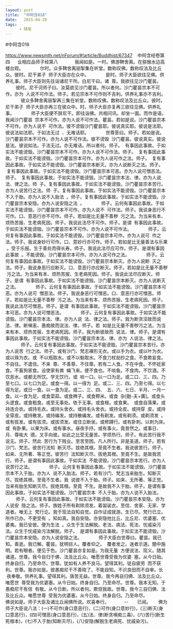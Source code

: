 ```yaml
---
layout: post
title:  "中阿含018"
date:   2015-04-20
tags:
      - 随笔
---
```


#中阿含018


https://www.newsmth.net/nForum/#!article/Buddhist/67347
 
 中阿含经卷第四
   
 业相应品师子经第八
   
 　　我闻如是。一时。佛游鞞舍离。在猕猴水边高楼台观。
   
 　　尔时。众多鞞舍离丽掣集在听堂。数称叹佛。数称叹法及比丘众。彼时。尼干弟子
 师子大臣亦在众中。
   
 　　是时。师子大臣欲往见佛。供养礼事。师子大臣则先往诣诸尼干所。白尼干曰。诸
 尊。我欲往见沙门瞿昙。
   
 　　彼时。尼干诃师子曰。汝莫欲见沙门瞿昙。所以者何。沙门瞿昙宗本不可作。亦为
 人说不可作法。师子。若见宗本不可作则不吉利。供养礼事亦不吉利。
   
 　　彼众多鞞舍离丽掣再三集在听堂。数称叹佛。数称叹法及比丘众。彼时。尼干弟子
 师子大臣亦再三在彼众中。时。师子大臣亦复再三欲往见佛。供养礼事。
   
 　　师子大臣便不辞尼干。即往诣佛。共相问讯。却坐一面。而作是语。我闻沙门瞿昙
 宗本不可作。亦为人说不可作法。瞿昙。若如是说。沙门瞿昙宗本不可作。亦为人说不
 可作法。彼不谤毁沙门瞿昙耶。彼说真实耶。彼说是法耶。彼说法如法耶。于如法无过
 、无难诘耶。
   
 　　世尊答曰。师子。若如是说。沙门瞿昙宗本不可作。亦为人说不可作法。彼不谤毁
 沙门瞿昙。彼说真实。彼说是法。彼说如法。于法无过。亦无难诘。所以者何。师子。
 有事因此事故。于如实法不能谤毁。沙门瞿昙宗本不可作。亦为人说不可作法。师子。
 复有事因此事故。于如实法不能谤毁。沙门瞿昙宗本可作。亦为人说可作之法。师子。
 复有事因此事故。于如实法不能谤毁。沙门瞿昙宗本断灭。亦为人说断灭之法。师子。
 复有事因此事故。于如实法不能谤毁。沙门瞿昙宗本可恶。亦为人说可憎恶法。师子。
 复有事因此事故。于如实法不能谤毁。沙门瞿昙宗本法、律。亦为人说法、律之法。师
 子。复有事因此事故。于如实法不能谤毁。沙门瞿昙宗本苦行。亦为人说苦行之法。师
 子。复有事因此事故。于如实法不能谤毁。沙门瞿昙宗本不入于胎。亦为人说不入胎法
 。师子。复有事因此事故。于如实法不能谤毁。沙门瞿昙宗本安隐。亦为人说安隐之法
 。
   
 　　师子。云何有事因此事故。于如实法不能谤毁。沙门瞿昙宗本不可作。亦为人说不
 可作法。师子。我说身恶行不可作。口、意恶行亦不可作。师子。若如是比无量不善秽
 污之法。为当来有本、烦热苦报、生老病死因。师子。我说此法尽不可作。师子。是谓
 有事因此事故。于如实法不能谤毁。沙门瞿昙宗本不可作。亦为人说不可作法。
   
 　　师子。云何复有事因此事故。于如实法不能谤毁。沙门瞿昙宗本可作。亦为人说可
 作之法。师子。我说身妙行可作。口、意妙行亦可作。师子。若如是比无量善法与乐果
 。受于乐报。生于善处而得长寿。师子。我说此法尽应可作。师子。是谓有事因此事故
 。不能谤毁。沙门瞿昙宗本可作。亦为人说可作之法。
   
 　　师子。云何复有事因此事故。于如实法不能谤毁。沙门瞿昙宗本断灭。亦为人说断
 灭之法。师子。我说身恶行应断灭。口、意恶行亦应断灭。师子。若如是比无量不善秽
 污之法。为当来有本、烦热苦报、生老病死因。师子。我说此法尽应断灭。师子。是谓
 有事因此事故。于如实法不能谤毁。沙门瞿昙宗本断灭。亦为人说断灭之法。
   
 　　师子。云何复有事因此事故。于如实法不能谤毁。沙门瞿昙宗本可恶。亦为人说可
 憎恶法。师子。我说身恶行可憎恶。口、意恶行亦可憎恶。师子。若如是比无量不善秽
 污之法。为当来有本、烦热苦报、生老病死因。师子。我说此法尽可憎恶。师子。是谓
 有事因此事故。于如实法不能谤毁。沙门瞿昙宗本可恶。亦为人说可憎恶法。
   
 　　师子。云何复有事因此事故。于如实法不能谤毁。沙门瞿昙宗本法、律。亦为人说
 法、律之法。师子。我为断贪淫故而说法、律。断嗔恚、愚痴故而说法、律。师子。若
 如是比无量不善秽污之法。为当来有本、烦热苦报、生老病死因。师子。我为断彼故而
 说法、律。师子。是谓有事因此事故。于如实法不能谤毁。沙门瞿昙宗本法、律。亦为
 人说法、律之法。
   
 　　师子。云何复有事因此事故。于如实法不能谤毁。沙门瞿昙宗本苦行。亦为人说苦
 行之法。师子。或有沙门、梵志裸形无衣。或以手为衣。或以叶为衣。或以珠为衣。或
 不以瓶取水。或不以魁取水。不食刀杖劫抄之食。不食欺妄食。不自往。不遣信。不来
 尊、不善尊、不住尊。若有二人食。不在中食。不怀妊家食。不畜狗家食。设使家有粪
 蝇飞来。便不食也。不啖鱼。不食肉。不饮酒。不饮恶水。或都无所饮。学无饮行。或
 啖一口。以一口为足。或二口、三、四。乃至七口。以七口为足。或食一得。以一得为
 足。或二、三、四。乃至七得。以七得为足。或日一食。以一食为足。或二、三、四、
 五、六、七日、半月、一月一食。以一食为足。或食菜茹。或食稗子。或食穄米。或食
 杂\[麩-夫+廣\]。或食头头逻食。或食粗食。或至无事处。依于无事。或食根。或食果。
 或食自落果。或持连合衣。或持毛衣。或持头舍衣。或持毛头舍衣。或持全皮。或持穿
 皮。或持全穿皮。或持散发。或持编发。或持散编发。或有剃发。或有剃须。或剃须发
 。或有拔发。或有拔须。或拔须发。或住立断坐。或修蹲行。或有卧刺。以刺为床。或
 有卧果。以果为床。或有事水。昼夜手抒。或有事火。竟昔然之。或事日、月、尊祐大
 德。叉手向彼。如此之比受无量苦。学烦热行。师子。有此苦行我不说无。师子。然此
 苦行为下贱业。至苦至困。凡人所行。非是圣道。师子。若有沙门、梵志。彼苦行法知
 断灭尽。拔绝其根。至竟不生者。我说彼苦行。师子。如来、无所著、等正觉。彼苦行
 法知断灭尽。拔绝其根。至竟不生。是故我苦行。师子。是谓有事因此事故。于如实法
 不能谤毁。沙门瞿昙宗本苦行。亦为人说苦行之法。
   
 　　师子。云何复有事因此事故。于如实法不能谤毁。沙门瞿昙宗本不入于胎。亦为人
 说不入胎法。师子。若有沙门、梵志当来胎生。知断灭尽。拔绝其根。至竟不生者。我
 说彼不入于胎。师子。如来、无所著、等正觉。当来有胎生知断灭尽。拔绝其根。至竟
 不生。是故我不入于胎。师子。是谓有事因此事故。于如实法不能谤毁。沙门瞿昙宗本
 不入于胎。亦为人说不入胎法。
   
 　　师子。云何复有事因此事故。于如实法不能谤毁。沙门瞿昙宗本安隐。亦为人说安
 隐之法。师子。族姓子所有剃除须发。着袈裟衣。至信、舍家、无家、学道者。唯无上
 梵行讫。我于现法自知自觉。自作证成就游。生已尽。梵行已立。所作已办。不更受有
 。知如真。我自安隐。亦安隐他比丘、比丘尼、优婆塞、优婆夷。我已安彼。便为生法
 。众生于生法解脱。老法、病法、死法、忧戚染污法。众生于忧戚染污法解脱。师子。
 是谓有事因此事故。于如实法不能谤毁。沙门瞿昙宗本安隐。亦为人说安隐之法。
   
 　　师子大臣白世尊曰。瞿昙。我已知。善逝。我已解。瞿昙。犹明目人。覆者仰之。
 覆者发之。迷者示道。闇中施明。若有眼者。便见于色。沙门瞿昙亦复如是。为我无量
 方便说法、现义。随其诸道。世尊。我今自归于佛、法及比丘众。唯愿世尊受我为优婆
 塞。从今日始。终身自归。乃至命尽。世尊。犹如有人养不良马。望得其利。徒自疲劳
 而不获利。世尊。我亦如是。彼愚痴尼干不善晓了。不能自知。不识良田而不自审。长
 夜奉敬。供养礼事。望得其利。唐苦无益。世尊。我今再自归佛、法及比丘众。唯愿世
 尊受我为优婆塞。从今日始。终身自归。乃至命尽。世尊。我本无知。于愚痴尼干有信
 有敬。从今日断。所以者何。欺诳我故。世尊。我今三自归佛、法及比丘众。唯愿世尊
 受我为优婆塞。从今日始。终身自归。乃至命尽。
   
 　　佛说如是。师子大臣及诸比丘闻佛所说。欢喜奉行。  
   
   
 \--
    
 已阅。
   
 佛为师子大臣说八法：(一)不可作(身口意恶行)，(二)可作(身口意妙行)，(三)断灭(身口意恶行)，(四)可憎恶(身口意恶行)，(五)法、律(断贪嗔痴三毒)，(六)苦行(断生死根本)，(七)不入于胎(知断灭尽)，(八)安隐(解脱生老病死、忧戚染污)。
  
 

